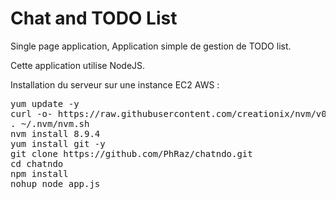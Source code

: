 # Chat and TODO List


Single page application, Application simple de gestion de TODO list.

Cette application utilise NodeJS.

Installation du serveur sur une instance EC2 AWS :
<pre>
yum update -y
curl -o- https://raw.githubusercontent.com/creationix/nvm/v0.33.6/install.sh | bash
. ~/.nvm/nvm.sh
nvm install 8.9.4
yum install git -y
git clone https://github.com/PhRaz/chatndo.git
cd chatndo
npm install
nohup node app.js
</pre>
